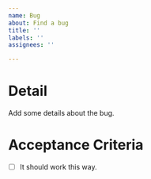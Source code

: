 ```yaml
---
name: Bug
about: Find a bug
title: ''
labels: ''
assignees: ''

---
```


# Detail
Add some details about the bug.

# Acceptance Criteria
- [ ] It should work this way.
